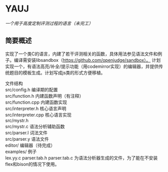 YAUJ
====

*一个用于高度定制评测过程的语言（未完工）*

简要概述
----

实现了一个类C的语言，内建了若干评测相关的函数，具体用法参见语法文件和例子。编译需安装libsandbox（https://github.com/openjudge/sandbox）。
计划实现一个，有语法高亮/补全/提示功能（用codemirror实现）的编辑器，并提供传统题目的模板生成。计划写成js类的形式方便移植。

文件结构  
src/config.h 编译期的配置  
src/function.h 内建函数声明（有注释）  
src/function.cpp 内建函数实现  
src/interpreter.h 核心语言声明  
src/interpreter.cpp 核心语言实现  
src/mystr.h  
src/mystr.c 语法分析辅助函数  
src/parser.l 词法文件  
src/parser.y 语法文件  
editor/ 编辑器（待完成）  
examples/ 例子  
lex.yy.c parser.tab.h parser.tab.c 为语法分析器生成的文件，为了能在不安装flex和bison的情况下使用。  

